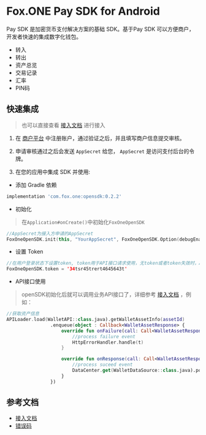 # Fox.ONE Pay SDK for Android

Pay SDK 是加密货币支付解决方案的基础 SDK。基于Pay SDK 可以方便商户，开发者快速的集成数字化钱包。

* 转入
* 转出
* 资产总览
* 交易记录
* 汇率
* PIN码

## 快速集成

>也可以直接查看 [接入文档](API.md) 进行接入

1. 在 [商户平台](https://admin.pay.fox.one/) 中注册账户，通过验证之后，并且填写商户信息提交审核。

2. 申请审核通过之后会发送 `AppSecret` 给您， `AppSecret` 是访问支付后台的令牌。

3. 在您的应用中集成 SDK 并使用:

* 添加 Gradle 依赖

```groovy
implementation 'com.fox.one:opensdk:0.2.2'
```

* 初始化

> 在`Application#onCreate()`中初始化`FoxOneOpenSDK`
 
```kotlin
//AppSecret为接入方申请的AppSecret
FoxOneOpenSDK.init(this, "YourAppSecret", FoxOneOpenSDK.Option(debugEnable = true, workInTestEnv = true))
```

* 设置 Token

```kotlin
//在用户登录状态下设置token, token用于API接口请求使用，无token或者token失效时，API接口会返回ResponseCode 401错误码（身份验证失败）
FoxOneOpenSDK.token = '34tsr45trert4645643t'
```

* API接口使用

> openSDK初始化后就可以调用业务API接口了，详细参考 [接入文档](API.md) ，例如：

```kotlin
//获取资产信息
APILoader.load(WalletAPI::class.java).getWalletAssetInfo(assetId)
                .enqueue(object : Callback<WalletAssetResponse> {
                    override fun onFailure(call: Call<WalletAssetResponse>, t: Throwable) {
                        //process failure event
                        HttpErrorHandler.handle(t)
                    }

                    override fun onResponse(call: Call<WalletAssetResponse>, response: Response<WalletAssetResponse>) {
                    	//process suceed event
                        DataCenter.get(WalletDataSource::class.java).postAssetValue(assetId, FoxWalletAssetBean(response.body()?.data?.asset))
                    }
                })
```

##  参考文档
- [接入文档](API.md)
- [错误码](errors.md)